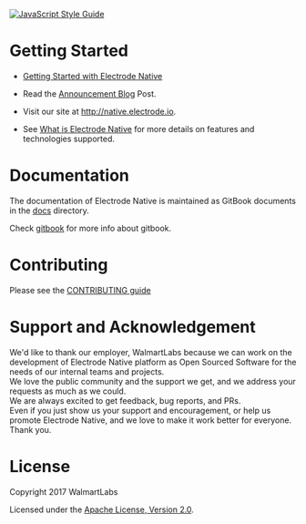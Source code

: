 [![JavaScript Style Guide](https://img.shields.io/badge/code_style-standard-brightgreen.svg)](https://standardjs.com)

# Getting Started

-   [Getting Started with Electrode Native]

-   Read the [Announcement Blog] Post.

-   Visit our site at <http://native.electrode.io>.

-   See [What is Electrode Native] for more details on features and technologies supported.

# Documentation

The documentation of Electrode Native is maintained as GitBook documents in the [docs](/docs) directory.

Check [gitbook] for more info about gitbook.

# Contributing

Please see the [CONTRIBUTING guide](/contributing.md)

# Support and Acknowledgement

We'd like to thank our employer, WalmartLabs because we can work on the development of Electrode Native platform as Open Sourced Software for the needs of our internal teams and projects.  
We love the public community and the support we get, and we address your requests as much as we could.  
We are always excited to get feedback, bug reports, and PRs.  
Even if you just show us your support and encouragement, or help us promote Electrode Native, and we love to make it work better for everyone.  
Thank you.

# License

Copyright 2017 WalmartLabs

Licensed under the [Apache License, Version 2.0].

[Getting Started with Electrode Native]: https://url

[apache license, version 2.0]: https://www.apache.org/licenses/LICENSE-2.0

[announcement blog]: https://url

[gitbook]: https://www.gitbook.com/

[what is electrode native]: https://url

[Getting Started with Electrode Native]: https://url
